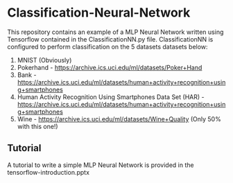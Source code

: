 # Classification-Neural-Network
This repository contains an example of a MLP Neural Network written using Tensorflow contained in the ClassificationNN.py file. ClassificationNN is configured to perform classification on the 5 datasets datasets below:

1. MNIST (Obviously)
2. Pokerhand - https://archive.ics.uci.edu/ml/datasets/Poker+Hand
3. Bank - https://archive.ics.uci.edu/ml/datasets/human+activity+recognition+using+smartphones
4. Human Activity Recognition Using Smartphones Data Set (HAR) - https://archive.ics.uci.edu/ml/datasets/human+activity+recognition+using+smartphones
5. Wine - https://archive.ics.uci.edu/ml/datasets/Wine+Quality  (Only 50% with this one!)

## Tutorial

A tutorial to write a simple MLP Neural Network is provided in the tensorflow-introduction.pptx


